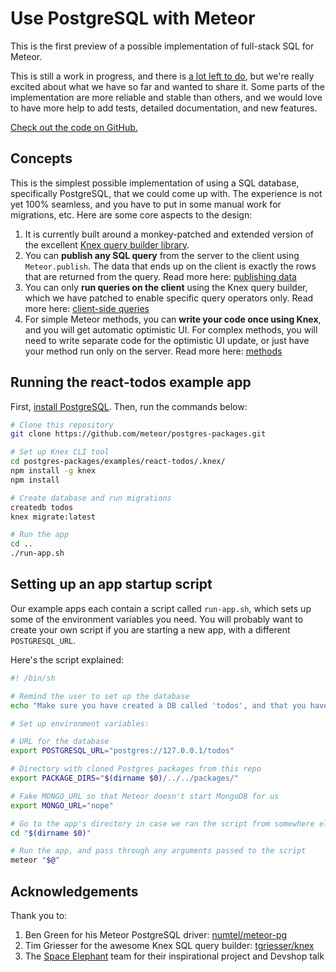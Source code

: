 # Use PostgreSQL with Meteor

This is the first preview of a possible implementation of full-stack SQL for Meteor.

This is still a work in progress, and there is [a lot left to do](contribute.md), but we're really excited about what we have so far and wanted to share it. Some parts of the implementation are more reliable and stable than others, and we would love to have more help to add tests, detailed documentation, and new features.

[Check out the code on GitHub.](https://github.com/meteor/postgres-packages)

## Concepts

This is the simplest possible implementation of using a SQL database, specifically PostgreSQL, that we could come up with. The experience is not yet 100% seamless, and you have to put in some manual work for migrations, etc. Here are some core aspects to the design:

1. It is currently built around a monkey-patched and extended version of the excellent [Knex query builder library](http://knexjs.org/).
1. You can **publish any SQL query** from the server to the client using `Meteor.publish`. The data that ends up on the client is exactly the rows that are returned from the query. Read more here: [publishing data](publish.md)
1. You can only **run queries on the client** using the Knex query builder, which we have patched to enable specific query operators only. Read more here: [client-side queries](client.md)
1. For simple Meteor methods, you can **write your code once using Knex**, and you will get automatic optimistic UI. For complex methods, you will need to write separate code for the optimistic UI update, or just have your method run only on the server. Read more here: [methods](methods.md)

## Running the react-todos example app

First, [install PostgreSQL](migrations.md#installing-and-running-postgresql). Then, run the commands below:

```bash
# Clone this repository
git clone https://github.com/meteor/postgres-packages.git

# Set up Knex CLI tool
cd postgres-packages/examples/react-todos/.knex/
npm install -g knex
npm install

# Create database and run migrations
createdb todos
knex migrate:latest

# Run the app
cd ..
./run-app.sh
```

## Setting up an app startup script

Our example apps each contain a script called `run-app.sh`, which sets up some of the environment variables you need. You will probably want to create your own script if you are starting a new app, with a different `POSTGRESQL_URL`.

Here's the script explained:

```bash
#! /bin/sh

# Remind the user to set up the database
echo "Make sure you have created a DB called 'todos', and that you have run the migrations in .knex/"

# Set up environment variables:

# URL for the database
export POSTGRESQL_URL="postgres://127.0.0.1/todos"

# Directory with cloned Postgres packages from this repo
export PACKAGE_DIRS="$(dirname $0)/../../packages/"

# Fake MONGO_URL so that Meteor doesn't start MongoDB for us
export MONGO_URL="nope"

# Go to the app's directory in case we ran the script from somewhere else
cd "$(dirname $0)"

# Run the app, and pass through any arguments passed to the script
meteor "$@"
```

## Acknowledgements

Thank you to:

1. Ben Green for his Meteor PostgreSQL driver: [numtel/meteor-pg](https://github.com/numtel/meteor-pg)
2. Tim Griesser for the awesome Knex SQL query builder: [tgriesser/knex](https://github.com/tgriesser/knex)
3. The [Space Elephant](http://www.meteorpostgres.com/) team for their inspirational project and Devshop talk

